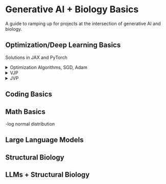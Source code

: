 # Generative AI + Biology Basics

A guide to ramping up for projects at the intersection of generative AI and biology.

## Optimization/Deep Learning Basics

Solutions in JAX and PyTorch

<details>
<summary>Optimization Algorithms, SGD, Adam</summary>
<br>
Code example link
</details>

<details>
<summary>VJP</summary>
<br>
XXX
</details>

<details>
<summary>JVP</summary>
<br>
XXX
</details>

## Coding Basics



## Math Basics

-log normal distribution


## Large Language Models

## Structural Biology

## LLMs + Structural Biology